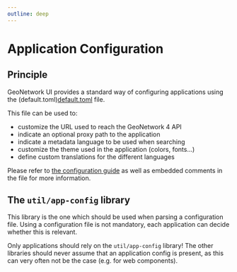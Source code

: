 ```yaml
---
outline: deep
---
```


# Application Configuration

## Principle

GeoNetwork UI provides a standard way of configuring applications using the (default.toml)[default.toml](https://github.com/geonetwork/geonetwork-ui/tree/main/conf/default.toml) file.

This file can be used to:

- customize the URL used to reach the GeoNetwork 4 API
- indicate an optional proxy path to the application
- indicate a metadata language to be used when searching
- customize the theme used in the application (colors, fonts...)
- define custom translations for the different languages

Please refer to [the configuration guide](../guide/configure.md) as well as embedded comments in the file for more information.

## The `util/app-config` library

This library is the one which should be used when parsing a configuration file. Using a configuration file is not mandatory, each application can decide whether this is relevant.

Only applications should rely on the `util/app-config` library! The other libraries should never assume that an application config is present, as this can very often not be the case (e.g. for web components).
